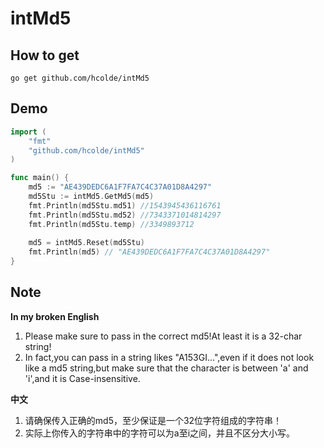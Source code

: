 # intMd5

## How to get

```shell
go get github.com/hcolde/intMd5
```

## Demo

```go
import (
    "fmt"
    "github.com/hcolde/intMd5"
)

func main() {
    md5 := "AE439DEDC6A1F7FA7C4C37A01D8A4297"
    md5Stu := intMd5.GetMd5(md5)
    fmt.Println(md5Stu.md51) //1543945436116761
    fmt.Println(md5Stu.md52) //7343371014814297
    fmt.Println(md5Stu.temp) //3349893712
    
    md5 = intMd5.Reset(md5Stu)
    fmt.Println(md5) // "AE439DEDC6A1F7FA7C4C37A01D8A4297"
}
```

## Note

**In my broken English**

1. Please make sure to pass in the correct md5!At least it is a 32-char string!
2. In fact,you can pass in a string likes "A153GI...",even if it does not look like a md5 string,but make sure that the character is between 'a' and 'i',and it is Case-insensitive.

**中文**

1. 请确保传入正确的md5，至少保证是一个32位字符组成的字符串！
2. 实际上你传入的字符串中的字符可以为a至i之间，并且不区分大小写。
